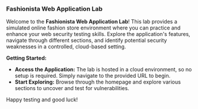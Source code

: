 ### Fashionista Web Application Lab

Welcome to the **Fashionista Web Application Lab**! This lab provides a simulated online fashion store environment where you can practice and enhance your web security testing skills. Explore the application's features, navigate through different sections, and identify potential security weaknesses in a controlled, cloud-based setting.

**Getting Started:**

- **Access the Application:** The lab is hosted in a cloud environment, so no setup is required. Simply navigate to the provided URL to begin.
- **Start Exploring:** Browse through the homepage and explore various sections to uncover and test for vulnerabilities.

Happy testing and good luck!